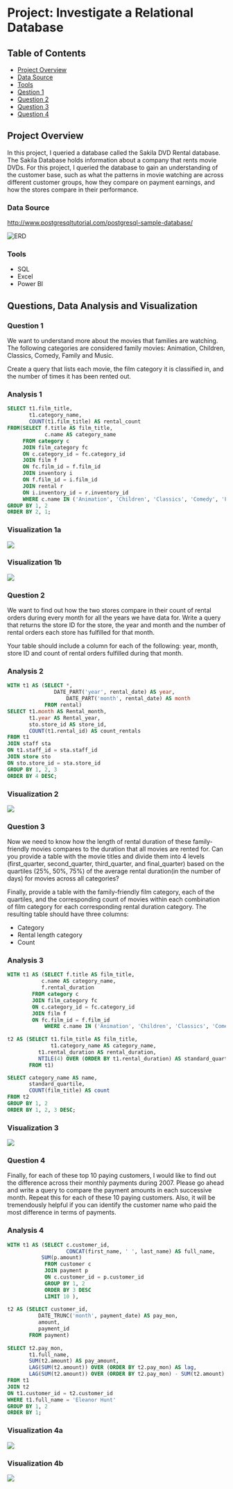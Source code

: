 # Project: Investigate a Relational Database

## Table of Contents 

- [Project Overview](project-overview)
- [Data Source](data-source)
- [Tools](tools)
- [Qestion 1](question-1)
- [Question 2](question-2)
- [Question 3](question-3)
- [Question 4](question-4)

## Project Overview
In this project, I queried a database called the Sakila DVD Rental database. The Sakila Database holds information about a company that rents movie DVDs. For this project, I queried the database to gain an understanding of the customer base, such as what the patterns in movie watching are across different customer groups, how they compare on payment earnings, and how the stores compare in their performance.

### Data Source
[](http://www.postgresqltutorial.com/postgresql-sample-database/)http://www.postgresqltutorial.com/postgresql-sample-database/

![ERD](/assets/img/dvd-rental-erd-2.png)

### Tools
- SQL
- Excel
- Power BI

## Questions, Data Analysis and Visualization

### Question 1

We want to understand more about the movies that families are watching. The following categories are considered family movies: Animation, Children, Classics, Comedy, Family and Music.

Create a query that lists each movie, the film category it is classified in, and the number of times it has been rented out.

### Analysis 1

```sql
SELECT t1.film_title, 
       t1.category_name, 
       COUNT(t1.film_title) AS rental_count
FROM(SELECT f.title AS film_title, 
            c.name AS category_name
     FROM category c
     JOIN film_category fc
     ON c.category_id = fc.category_id
     JOIN film f
     ON fc.film_id = f.film_id
     JOIN inventory i
     ON f.film_id = i.film_id
     JOIN rental r
     ON i.inventory_id = r.inventory_id
     WHERE c.name IN ('Animation', 'Children', 'Classics', 'Comedy', 'Family', 'Music')) t1
GROUP BY 1, 2
ORDER BY 2, 1;
```
### Visualization 1a

![](/assets/img/viz1.jpg)

### Visualization 1b

![](/assets/img/viz2.jpg)


### Question 2

We want to find out how the two stores compare in their count of rental orders during every month for all the years we have data for. Write a query that returns the store ID for the store, the year and month and the number of rental orders each store has fulfilled for that month. 

Your table should include a column for each of the following: year, month, store ID and count of rental orders fulfilled during that month.

### Analysis 2

```sql
WITH t1 AS (SELECT *, 
	           DATE_PART('year', rental_date) AS year,
                   DATE_PART('month', rental_date) AS month
            FROM rental)
SELECT t1.month AS Rental_month, 
	   t1.year AS Rental_year, 
	   sto.store_id AS store_id, 
	   COUNT(t1.rental_id) AS count_rentals
FROM t1
JOIN staff sta
ON t1.staff_id = sta.staff_id
JOIN store sto
ON sto.store_id = sta.store_id
GROUP BY 1, 2, 3
ORDER BY 4 DESC;
```

### Visualization 2

![](/assets/img/viz3.jpg)

### Question 3

Now we need to know how the length of rental duration of these family-friendly movies compares to the duration that all movies are rented for. Can you provide a table with the movie titles and divide them into 4 levels (first_quarter, second_quarter, third_quarter, and final_quarter) based on the quartiles (25%, 50%, 75%) of the average rental duration(in the number of days) for movies across all categories?

Finally, provide a table with the family-friendly film category, each of the quartiles, and the corresponding count of movies within each combination of film category for each corresponding rental duration category. The resulting table should have three columns:

- Category
- Rental length category
- Count

### Analysis 3

```sql
WITH t1 AS (SELECT f.title AS film_title, 
		   c.name AS category_name, 
		   f.rental_duration
  	    FROM category c
	    JOIN film_category fc
	    ON c.category_id = fc.category_id
	    JOIN film f
	    ON fc.film_id = f.film_id
            WHERE c.name IN ('Animation', 'Children', 'Classics', 'Comedy', 'Family', 'Music')),
			
t2 AS (SELECT t1.film_title AS film_title, 
              t1.category_name AS category_name, 
	      t1.rental_duration AS rental_duration,
	      NTILE(4) OVER (ORDER BY t1.rental_duration) AS standard_quartile 	
       FROM t1)

SELECT category_name AS name, 
       standard_quartile, 
       COUNT(film_title) AS count
FROM t2
GROUP BY 1, 2
ORDER BY 1, 2, 3 DESC;
```

### Visualization 3

![](/assets/img/viz4.jpg)

### Question 4

Finally, for each of these top 10 paying customers, I would like to find out the difference across their monthly payments during 2007. Please go ahead and write a query to compare the payment amounts in each successive month. Repeat this for each of these 10 paying customers. Also, it will be tremendously helpful if you can identify the customer name who paid the most difference in terms of payments.

### Analysis 4

```sql
WITH t1 AS (SELECT c.customer_id, 
                   CONCAT(first_name, ' ', last_name) AS full_name, 
		   SUM(p.amount)
            FROM customer c
            JOIN payment p
            ON c.customer_id = p.customer_id
            GROUP BY 1, 2
            ORDER BY 3 DESC
            LIMIT 10 ),
			
t2 AS (SELECT customer_id, 
	      DATE_TRUNC('month', payment_date) AS pay_mon, 
	      amount, 
	      payment_id
       FROM payment)
	   
SELECT t2.pay_mon, 
       t1.full_name, 
       SUM(t2.amount) AS pay_amount, 
       LAG(SUM(t2.amount)) OVER (ORDER BY t2.pay_mon) AS lag,
       LAG(SUM(t2.amount)) OVER (ORDER BY t2.pay_mon) - SUM(t2.amount) AS lag_difference
FROM t1
JOIN t2
ON t1.customer_id = t2.customer_id  
WHERE t1.full_name = 'Eleanor Hunt'      
GROUP BY 1, 2
ORDER BY 1;
```

### Visualization 4a

![](/assets/img/viz5.jpg)

### Visualization 4b

![](/assets/img/viz6.jpg)
